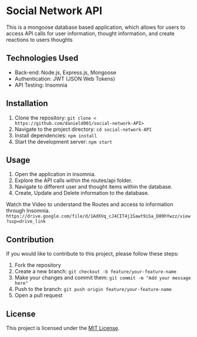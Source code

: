 # Social Network API

This is a mongoose database based application, which allows for users to access API calls for user information, thought information, and create reactions to users thoughts

## Technologies Used

- Back-end: Node.js, Express.js, Mongoose
- Authentication: JWT (JSON Web Tokens)
- API Testing: Insomnia

## Installation

1. Clone the repository: `git clone < https://github.com/danield001/social-network-API>`
2. Navigate to the project directory: `cd social-network-API`
3. Install dependencies: `npm install`
4. Start the development server: `npm start`

## Usage

1. Open the application in insomnia.
2. Explore the API calls within the routes/api folder.
3. Navigate to different user and thought items within the database.
4. Create, Update and Delete information to the database. 

Watch the Video to understand the Routes and access to information through Insomnia. 
`https://drive.google.com/file/d/1AdXVq_cJ4CIT4j1Sawt9iSa_D89hYwzz/view?usp=drive_link`

## Contribution

If you would like to contribute to this project, please follow these steps:

1. Fork the repository
2. Create a new branch: `git checkout -b feature/your-feature-name`
3. Make your changes and commit them: `git commit -m "Add your message here"`
4. Push to the branch: `git push origin feature/your-feature-name`
5. Open a pull request

## License

This project is licensed under the [MIT License](LICENSE).
